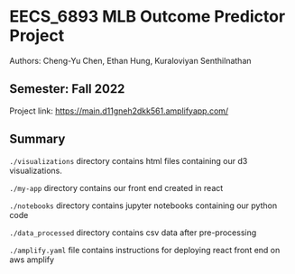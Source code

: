 # EECS_6893 MLB Outcome Predictor Project
Authors: Cheng-Yu Chen, Ethan Hung, Kuraloviyan Senthilnathan

Semester: Fall 2022
-----

Project link: https://main.d11gneh2dkk561.amplifyapp.com/

## Summary
`./visualizations` directory contains html files containing our d3 visualizations.

`./my-app` directory contains our front end created in react

`./notebooks` directory contains jupyter notebooks containing our python code

`./data_processed` directory contains csv data after pre-processing

`./amplify.yaml` file contains instructions for deploying react front end on aws amplify
